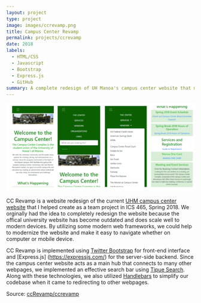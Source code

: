 ```yaml
---
layout: project
type: project
image: images/ccrevamp.png
title: Campus Center Revamp
permalink: projects/ccrevamp
date: 2018
labels:
  - HTML/CSS
  - Javascript
  - Bootstrap
  - Express.js
  - GitHub
summary: A complete redesign of UH Manoa's campus center website that my team developed in ICS 465.
---
```


<img class="ui medium right floated rounded image" src="/images/ccrevampmobile.png">

CC Revamp is a website redesign of the current [UHM campus center website](https://www.hawaii.edu/campuscenter/) that I helped create as a team project in ICS 465, Spring 2018. We orginally had the idea to completely redesign the website because the offical university website has become outdated and does scale well to modern devices. By utilizing some modern web frameworks, we could help to modernize the website and make it easy to navigate whether on computer or mobile device.

CC Revamp is implemented using [Twitter Bootstrap](https://getbootstrap.com/) for front-end interface and [Express.js]
(https://expressjs.com/) for the server-side backend. Since the campus center website acts as a main hub that connects to many other webpages, we implemented an effective search bar using [Tipue Search](https://tipue.com/search/). Along with these technologies, we also utilized [Handlebars](https://handlebarsjs.com/) to simplify our codebase when it came to redirecting to other webpages.
 
Source: <a href="https://github.com/qu-leon/ccrevamp"><i class="large github icon"></i>ccRevamp/ccrevamp</a>
